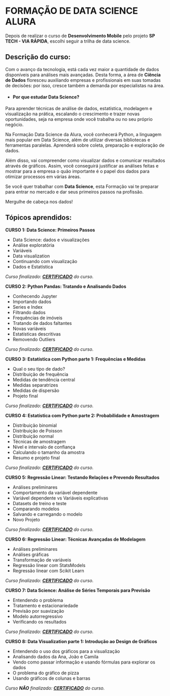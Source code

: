 # FORMAÇÃO DE DATA SCIENCE ALURA
Depois de realizar o curso de **Desenvolvimento Mobile** pelo projeto **SP TECH - VIA RÁPIDA**, escolhi seguir a trilha de data science.

## Descrição do curso:
Com o avanço da tecnologia, está cada vez maior a quantidade de dados disponíveis para análises mais avançadas. Desta forma, a área de  **Ciência de Dados**  floresceu auxiliando empresas e profissionais em suas tomadas de decisões: por isso, cresce também a demanda por especialistas na área.

- #### **Por que estudar Data Science?**
    
Para aprender técnicas de análise de dados, estatística, modelagem e visualização na prática, escalando o crescimento e trazer novas oportunidades, seja na empresa onde você trabalha ou no seu próprio negócio.

Na Formação Data Science da Alura, você conhecerá Python, a linguagem mais popular em Data Science, além de utilizar diversas bibliotecas e ferramentas paralelas. Aprenderá sobre coleta, preparação e exploração de dados.

Além disso, vai compreender como visualizar dados e comunicar resultados através de gráficos. Assim, você conseguirá justificar as análises feitas e mostrar para a empresa o quão importante é o papel dos dados para otimizar processos em várias áreas.

Se você quer trabalhar com  **Data Science**, esta Formação vai te preparar para entrar no mercado e dar seus primeiros passos na profissão.

Mergulhe de cabeça nos dados!

## Tópicos aprendidos:

**CURSO 1: Data Science: Primeiros Passos**
 - Data Science: dados e visualizações 
 - Análise exploratória 
 - Variáveis 
 - Data visualization 
 - Continuando com visualização 
 - Dados e Estatística
 
*Curso finalizado: [**CERTIFICADO**](https://cursos.alura.com.br/certificate/ranierisoares93/data-science-primeiros-passos) do curso.*

 **CURSO 2: Python Pandas: Tratando e Analisando Dados**
 - Conhecendo Jupyter 
 - Importando dados 
 - Series e Index 
 - Filtrando dados
 - Frequências de imóveis 
 - Tratando de dados faltantes 
 - Novas variáveis
 - Estatísticas descritivas 
 - Removendo Outliers
 
 *Curso finalizado: [**CERTIFICADO**](https://cursos.alura.com.br/certificate/ranierisoares93/introducao-python-pandas) do curso.*
 
 **CURSO 3: Estatística com Python parte 1: Frequências e Medidas** 
 - Qual o seu tipo de dado? 
 - Distribuição de frequência
 - Medidas de tendência central
 - Medidas separatrizes
 - Medidas de dispersão
 - Projeto final
 
 *Curso finalizado: [**CERTIFICADO**](https://cursos.alura.com.br/certificate/ranierisoares93/estatistica-distribuicoes-e-medidas) do curso.*
 
 **CURSO 4: Estatística com Python parte 2: Probabilidade e Amostragem**
 - Distribuição binomial 
 - Distribuição de Poisson
 - Distribuição normal 
 - Técnicas de amostragem 
 - Nível e intervalo de confiança 
 - Calculando o tamanho da amostra 
 - Resumo e projeto final
 
 *Curso finalizado: [**CERTIFICADO**](https://cursos.alura.com.br/certificate/ranierisoares93/estatistica-probabilidade-e-amostragem) do curso.*

**CURSO 5: Regressão Linear: Testando Relações e Prevendo Resultados**
- Análises preliminares
- Comportamento da variável dependente
- Variável dependente vs Variáveis explicativas
- Datasets de treino e teste
- Comparando modelos
- Salvando e carregando o modelo
- Novo Projeto

 *Curso finalizado: [**CERTIFICADO**](https://cursos.alura.com.br/certificate/ranierisoares93/data-science-modelo-regressao-linear) do curso.*
 
 **CURSO 6: Regressão Linear: Técnicas Avançadas de Modelagem**
 - Análises preliminares
 - Análises gráficas
 - Transformação de variáveis
 - Regressão linear com StatsModels
 - Regressão linear com Scikit Learn
 
 *Curso finalizado: [**CERTIFICADO**](https://cursos.alura.com.br/certificate/ranierisoares93/data-science-modelo-regressao-linear-assimetria-statsmodel) do curso.*
 
 **CURSO 7: Data Science: Análise de Séries Temporais para Previsão**
 
- Entendendo o problema
- Tratamento e estacionariedade
- Previsão por suavização
- Modelo autorregressivo
- Verificando os resultados

*Curso finalizado: [**CERTIFICADO**](https://cursos.alura.com.br/certificate/ranierisoares93/data-science-time-series) do curso.*

**CURSO 8: Data Visualization parte 1: Introdução ao Design de Gráficos**

- Entendendo o uso dos gráficos para a visualização
- Analisando dados da Ana, João e Camila
- Vendo como passar informação e usando fórmulas para explorar os dados
- O problema do gráfico de pizza
- Usando gráficos de colunas e barras

*Curso **NÃO** finalizado: [**CERTIFICADO**]() do curso.*
